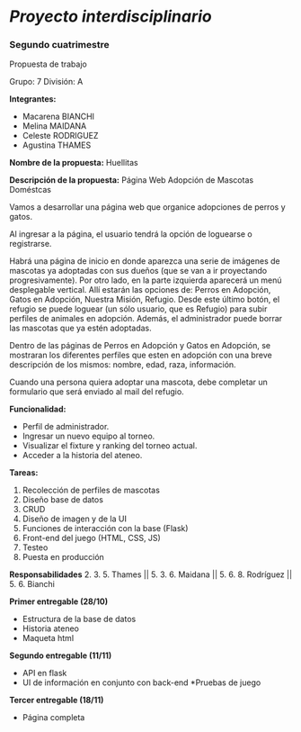 # ***Proyecto interdisciplinario***
###  **Segundo cuatrimestre**

Propuesta de trabajo

Grupo: 7 División:	A    

**Integrantes:**
* Macarena BIANCHI
* Melina MAIDANA
* Celeste RODRIGUEZ
* Agustina THAMES

**Nombre de la propuesta:** Huellitas

**Descripción de la propuesta:** Página Web Adopción de Mascotas Doméstcas

Vamos a desarrollar una página web que organice adopciones de perros y gatos.

Al ingresar a la página, el usuario tendrá la opción de loguearse o registrarse.

Habrá una página de inicio en donde aparezca una serie de imágenes de mascotas ya adoptadas con sus dueños (que se van a ir proyectando progresivamente). 
Por otro lado, en la parte izquierda aparecerá un menú desplegable vertical. Allí estarán las opciones de: Perros en Adopción, Gatos en Adopción, Nuestra Misión, Refugio. Desde este último botón, el refugio se puede loguear (un sólo usuario, que es Refugio) para subir perfiles de animales en adopción. Además, el administrador puede borrar las mascotas que ya estén adoptadas.

Dentro de las páginas de Perros en Adopción y Gatos en Adopción, se mostraran los diferentes perfiles que esten en adopción con una breve descripción de los mismos: nombre, edad, raza, información. 

Cuando una persona quiera adoptar una mascota, debe completar un formulario que será enviado al mail del refugio.

**Funcionalidad:**
* Perfil de administrador.
* Ingresar un nuevo equipo al torneo.
* Visualizar el fixture y ranking del torneo actual.
* Acceder a la historia del ateneo. 


**Tareas:**
1. Recolección de perfiles de mascotas
2. Diseño base de datos
3. CRUD
4. Diseño de imagen y de la UI
5. Funciones de interacción con la base (Flask) 
6. Front-end del juego (HTML, CSS, JS)
7. Testeo 
8. Puesta en producción


**Responsabilidades**
2. 3. 5. Thames || 5. 3. 6. Maidana || 5. 6. 8. Rodríguez || 5. 6. Bianchi


**Primer entregable (28/10)**
* Estructura de la base de datos
* Historia ateneo
* Maqueta html

**Segundo entregable (11/11)**
* API en flask
* UI de información en conjunto con back-end
*Pruebas de juego

**Tercer entregable (18/11)**
* Página completa
